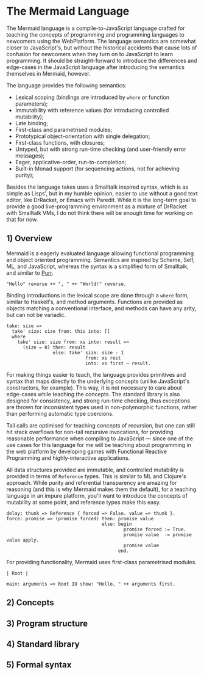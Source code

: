 The Mermaid Language
====================

The Mermaid language is a compile-to-JavaScript language crafted for teaching
the concepts of programming and programming languages to newcomers using the
WebPlatform. The language semantics are somewhat closer to JavaScript's, but
without the historical accidents that cause lots of confusion for newcomers
when they turn on to JavaScript to learn programming. It should be straight-forward
to introduce the differences and edge-cases in the JavaScript language after
introducing the semantics themselves in Mermaid, however.

The language provides the following semantics:


 *  Lexical scoping (bindings are introduced by `where` or function parameters);
 *  Immutability with reference values (for introducing controlled mutability);
 *  Late binding;
 *  First-class and parametrised modules;
 *  Prototypical object-orientation with single delegation;
 *  First-class functions, with closures;
 *  Untyped, but with strong run-time checking (and user-friendly error messages);
 *  Eager, applicative-order, run-to-completion;
 *  Built-in Monad support (for sequencing actions, not for achieving purity);
 
Besides the language takes uses a Smalltalk inspired syntax, which is as simple
as Lisps', but in my humble opinion, easier to use without a good text editor,
like DrRacket, or Emacs with Paredit. While it is the long-term goal to provide
a good live-programming environment as a mixture of DrRacket with Smalltalk VMs,
I do not think there will be enough time for working on that for now.


## 1) Overview

Mermaid is a eagerly evaluated language allowing functional programming and
object oriented programming. Semantics are inspired by Scheme, Self, ML,
and JavaScript, whereas the syntax is a simplified form of Smalltalk, and
similar to [Purr](https://github.com/robotlolita/purr).

```smalltalk
"Hello" reverse ++ ", " ++ "World!" reverse.
```

Binding introductions in the lexical scope are done through a `where` form,
similar to Haskell's, and method arguments. Functions are provided as objects
matching a conventional interface, and methods can have any arity, but can
not be variadic.

```smalltalk
take: size => 
  take' size: size from: this into: []
  where
    take' size: size from: xs into: result =>
      (size = 0) then: result
                 else: take' size: size - 1
                             from: xs rest
                             into: xs first ~ result.
```

For making things easier to teach, the language provides primitives and syntax
that maps directly to the underlying concepts (unlike JavaScript's constructors,
for example). This way, it is not necessary to care about edge-cases while
teaching the concepts. The standard library is also designed for consistency,
and strong run-time checking, thus exceptions are thrown for inconsistent types
used in non-polymorphic functions, rather than performing automatic type coercions.

Tail calls are optimised for teaching concepts of recursion, but one can still
hit stack overflows for non-tail recursive invocations, for providing reasonable
performance when compiling to JavaScript — since one of the use cases for this
language for me will be teaching about programming in the web platform by developing
games with Functional Reactive Programming and highly-interactive applications.

All data structures provided are immutable, and controlled mutability is provided
in terms of `Reference` types. This is similar to ML and Clojure's approach. While
purity and referential transparency are amazing for reasoning (and this is why Mermaid
makes them the default), for a teaching language in an impure platform, you'll want
to introduce the concepts of mutability at some point, and reference types make
this easy.

```smalltalk
delay: thunk => Reference { forced => False. value => thunk }.
force: promise => (promise forced) then: promise value
                                   else: begin
                                           promise forced := True.
                                           promise value  := promise value apply.
                                           promise value
                                         end.
```

For providing functionality, Mermaid uses first-class parametrised modules.

```smalltalk
| Root |

main: arguments => Root IO show: "Hello, " ++ arguments first.
```

## 2) Concepts
## 3) Program structure
## 4) Standard library
## 5) Formal syntax
